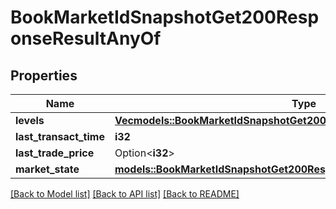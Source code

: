 # BookMarketIdSnapshotGet200ResponseResultAnyOf

## Properties

Name | Type | Description | Notes
------------ | ------------- | ------------- | -------------
**levels** | [**Vec<models::BookMarketIdSnapshotGet200ResponseResultAnyOfLevelsInner>**](_book__market_id__snapshot_get_200_response_result_anyOf_levels_inner.md) |  | 
**last_transact_time** | **i32** |  | 
**last_trade_price** | Option<**i32**> |  | [optional]
**market_state** | [**models::BookMarketIdSnapshotGet200ResponseResultAnyOfMarketState**](_book__market_id__snapshot_get_200_response_result_anyOf_marketState.md) |  | 

[[Back to Model list]](../README.md#documentation-for-models) [[Back to API list]](../README.md#documentation-for-api-endpoints) [[Back to README]](../README.md)


